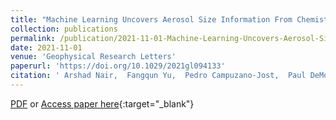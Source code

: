 ```yaml
---
title: "Machine Learning Uncovers Aerosol Size Information From Chemistry and Meteorology to Quantify Potential Cloud-Forming Particles"
collection: publications
permalink: /publication/2021-11-01-Machine-Learning-Uncovers-Aerosol-Size-Information-From-Chemistry-and-Meteorology-to-Quantify-Potential-Cloud-Forming-Particles
date: 2021-11-01
venue: 'Geophysical Research Letters'
paperurl: 'https://doi.org/10.1029/2021gl094133'
citation: ' Arshad Nair,  Fangqun Yu,  Pedro Campuzano-Jost,  Paul DeMott,  Ezra Levin,  Jose Jimenez,  Jeff Peischl,  Ilana Pollack,  Carley Fredrickson,  Andreas Beyersdorf,  Benjamin Nault,  Minsu Park,  Seong Yum,  Brett Palm,  Lu Xu,  Ilann Bourgeois,  Bruce Anderson,  Athanasios Nenes,  Luke Ziemba,  Richard Moore,  Taehyoung Lee,  Taehyun Park,  Chelsea Thompson,  Frank Flocke,  Lewis Huey,  Michelle Kim,  Qiaoyun Peng, &quot;Machine Learning Uncovers Aerosol Size Information From Chemistry and Meteorology to Quantify Potential Cloud-Forming Particles.&quot; Geophysical Research Letters, 2021.'
---
```

[PDF](/files/Nair2021-aircraftCCN.pdf) or [Access paper here](https://doi.org/10.1029/2021gl094133){:target="_blank"}
